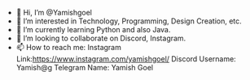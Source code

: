 - 👋 Hi, I’m @Yamishgoel
- 👀 I’m interested in Technology, Programming, Design Creation, etc.
- 🌱 I’m currently learning Python and also Java.
- 💞️ I’m looking to collaborate on Discord, Instagram.
- 📫 How to reach me: Instagram Link:https://www.instagram.com/yamishgoel/
Discord Username: Yamish@g
Telegram Name: Yamish Goel

<!---
NoctaPrime/NoctaPrime is a ✨ special ✨ repository because its `README.md` (this file) appears on your GitHub profile.
You can click the Preview link to take a look at your changes.
--->
